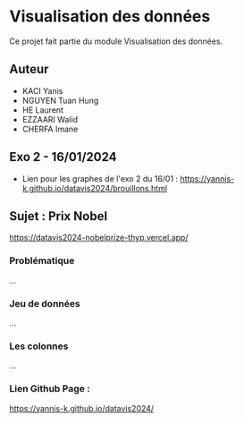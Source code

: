 # Visualisation des données

Ce projet fait partie du module Visualisation des données.

## Auteur
- KACI Yanis
- NGUYEN Tuan Hung
- HE Laurent
- EZZAARI Walid
- CHERFA Imane

## Exo 2 - 16/01/2024
- Lien pour les graphes de l'exo 2 du 16/01 : https://yannis-k.github.io/datavis2024/brouillons.html

## Sujet : Prix Nobel
https://datavis2024-nobelprize-thyp.vercel.app/
### Problématique
...

### Jeu de données
...

### Les colonnes 
...

### Lien Github Page : 
https://yannis-k.github.io/datavis2024/
